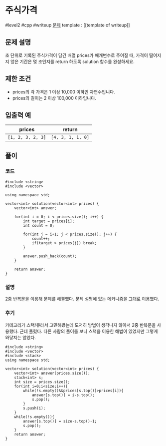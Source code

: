 # 주식가격

#level2 #cpp #writeup
[문제](https://school.programmers.co.kr/learn/courses/30/lessons/42584)
template : [[template of writeup]]

## 문제 설명

초 단위로 기록된 주식가격이 담긴 배열 prices가 매개변수로 주어질 때, 가격이 떨어지지 않은 기간은 몇 초인지를 return 하도록 solution 함수를 완성하세요.

## 제한 조건

- prices의 각 가격은 1 이상 10,000 이하인 자연수입니다.
- prices의 길이는 2 이상 100,000 이하입니다.

## 입출력 예

| prices            | return            |
| ----------------- | ----------------- |
| `[1, 2, 3, 2, 3]` | `[4, 3, 1, 1, 0]` |

## 풀이

### 코드

```
#include <string>
#include <vector>

using namespace std;

vector<int> solution(vector<int> prices) {
    vector<int> answer;
    
    for(int i = 0; i < prices.size(); i++) {
        int target = prices[i];
        int count = 0;
        
        for(int j = i+1; j < prices.size(); j++) {
            count++;
            if(target > prices[j]) break;
        }
        
        answer.push_back(count);
    }
    
    return answer;
}
```

### 설명

2중 반복문을 이용해 문제를 해결했다. 문제 설명에 있는 메커니즘을 그대로 이용했다.


### 후기

카테고리가 스택/큐라서 고민해봤는데 도저히 방법이 생각나지 않아서 2중 반복문을 사용했다. 근데 풀렸다. 다른 사람의 풀이를 보니 스택을 이용한 해법이 있었지만 그렇게 와닿지는 않았다.

```
#include <string>
#include <vector>
#include <stack>
using namespace std;

vector<int> solution(vector<int> prices) {
    vector<int> answer(prices.size());
    stack<int> s;
    int size = prices.size();
    for(int i=0;i<size;i++){
        while(!s.empty()&&prices[s.top()]>prices[i]){
            answer[s.top()] = i-s.top();
            s.pop();
        }
        s.push(i);
    }
    while(!s.empty()){
        answer[s.top()] = size-s.top()-1;
        s.pop();
    }
    return answer;
}
```
